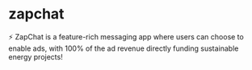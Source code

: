 # zapchat
⚡ ZapChat is a feature-rich messaging app where users can choose to enable ads, with 100% of the ad revenue directly funding sustainable energy projects!
